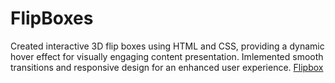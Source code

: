 # FlipBoxes
Created interactive 3D flip boxes using HTML and CSS, providing a dynamic hover effect for visually engaging content presentation. Imlemented smooth transitions and responsive design for an enhanced user experience.
[Flipbox](flip.png)


